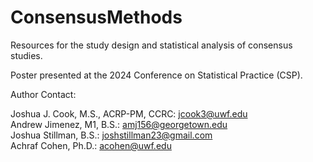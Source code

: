 # ConsensusMethods
Resources for the study design and statistical analysis of consensus studies. 

Poster presented at the 2024 Conference on Statistical Practice (CSP). 

Author Contact:

Joshua J. Cook, M.S., ACRP-PM, CCRC: jcook3@uwf.edu  
Andrew Jimenez, M1, B.S.: amj156@georgetown.edu  
Joshua Stillman, B.S.: joshstillman23@gmail.com  
Achraf Cohen, Ph.D.: acohen@uwf.edu  
